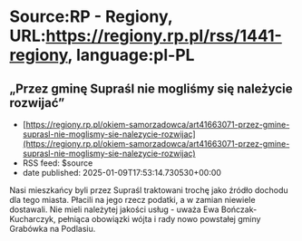 # Source:RP - Regiony, URL:https://regiony.rp.pl/rss/1441-regiony, language:pl-PL

## „Przez gminę Supraśl nie mogliśmy się należycie rozwijać”
 - [https://regiony.rp.pl/okiem-samorzadowca/art41663071-przez-gmine-suprasl-nie-moglismy-sie-nalezycie-rozwijac](https://regiony.rp.pl/okiem-samorzadowca/art41663071-przez-gmine-suprasl-nie-moglismy-sie-nalezycie-rozwijac)
 - RSS feed: $source
 - date published: 2025-01-09T17:53:14.730530+00:00

Nasi mieszkańcy byli przez Supraśl traktowani trochę jako źródło dochodu dla tego miasta. Płacili na jego rzecz podatki, a w zamian niewiele dostawali. Nie mieli należytej jakości usług - uważa Ewa Bończak-Kucharczyk, pełniąca obowiązki wójta i rady nowo powstałej gminy Grabówka na Podlasiu.

